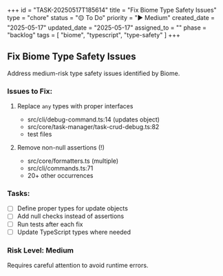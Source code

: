 +++
id = "TASK-20250517T185614"
title = "Fix Biome Type Safety Issues"
type = "chore"
status = "🟡 To Do"
priority = "▶️ Medium"
created_date = "2025-05-17"
updated_date = "2025-05-17"
assigned_to = ""
phase = "backlog"
tags = [ "biome", "typescript", "type-safety" ]
+++

## Fix Biome Type Safety Issues

Address medium-risk type safety issues identified by Biome.

### Issues to Fix:
1. Replace `any` types with proper interfaces
   - src/cli/debug-command.ts:14 (updates object)
   - src/core/task-manager/task-crud-debug.ts:82
   - test files

2. Remove non-null assertions (!)
   - src/core/formatters.ts (multiple)
   - src/cli/commands.ts:71
   - 20+ other occurrences

### Tasks:
- [ ] Define proper types for update objects
- [ ] Add null checks instead of assertions
- [ ] Run tests after each fix
- [ ] Update TypeScript types where needed

### Risk Level: Medium
Requires careful attention to avoid runtime errors.
